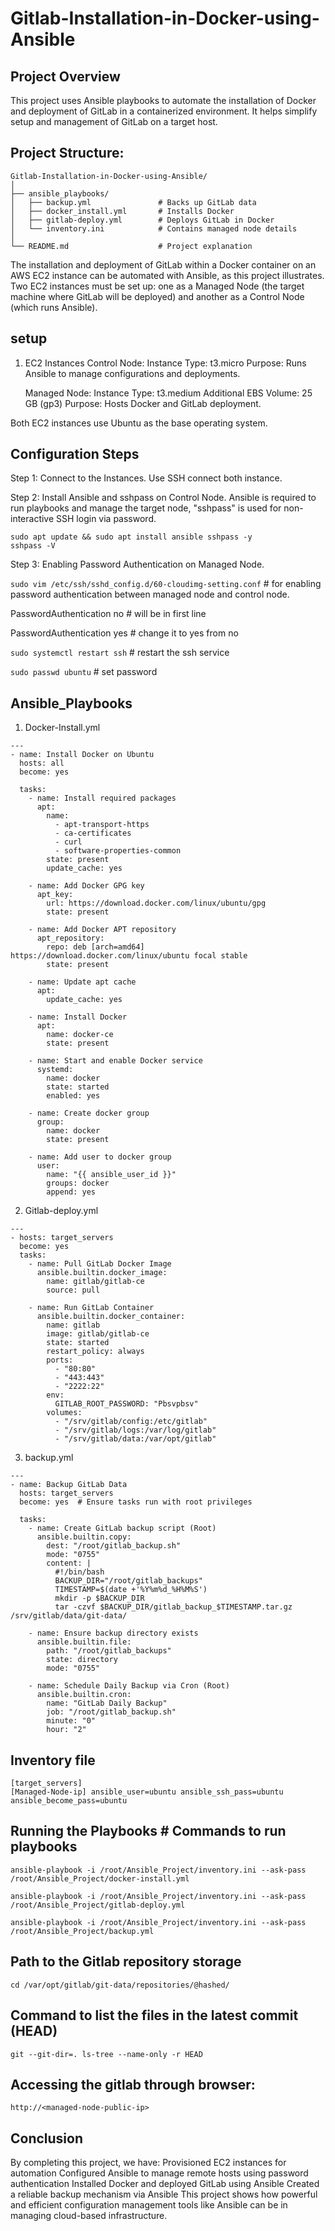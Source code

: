 # Gitlab-Installation-in-Docker-using-Ansible

## Project Overview
This project uses Ansible playbooks to automate the installation of Docker and deployment of GitLab in a containerized environment. It helps simplify setup and management of GitLab on a target host.

## Project Structure:
```
Gitlab-Installation-in-Docker-using-Ansible/
│
├── ansible_playbooks/
│   ├── backup.yml               # Backs up GitLab data
│   ├── docker_install.yml       # Installs Docker
│   ├── gitlab-deploy.yml        # Deploys GitLab in Docker
│   └── inventory.ini            # Contains managed node details
│
└── README.md                    # Project explanation
```

The installation and deployment of GitLab within a Docker container on an AWS EC2 instance can be automated with Ansible, as this project illustrates.  Two EC2 instances must be set up: one as a Managed Node (the target machine where GitLab will be deployed) and another as a Control Node (which runs Ansible).

## setup
1. EC2 Instances
   Control Node:
   Instance Type: t3.micro
   Purpose: Runs Ansible to manage configurations and deployments.
   
   Managed Node:
   Instance Type: t3.medium
   Additional EBS Volume: 25 GB (gp3)
   Purpose: Hosts Docker and GitLab deployment.
   
Both EC2 instances use Ubuntu as the base operating system.

## Configuration Steps
Step 1: Connect to the Instances.
Use SSH connect both instance.

Step 2: Install Ansible and sshpass on Control Node.
Ansible is required to run playbooks and manage the target node, "sshpass" is used for non-interactive SSH login via password.
```
sudo apt update && sudo apt install ansible sshpass -y
sshpass -V
```

Step 3: Enabling Password Authentication on Managed Node.

``` sudo vim /etc/ssh/sshd_config.d/60-cloudimg-setting.conf ```  # for enabling password authentication between managed node and control node.

PasswordAuthentication no                                 # will be in first line

PasswordAuthentication yes                                # change it to yes from no

``` sudo systemctl restart ssh ```                                # restart the ssh service


``` sudo passwd ubuntu ```                                       # set password 


## Ansible_Playbooks
1. Docker-Install.yml
```
---
- name: Install Docker on Ubuntu
  hosts: all
  become: yes

  tasks:
    - name: Install required packages
      apt:
        name:
          - apt-transport-https
          - ca-certificates
          - curl
          - software-properties-common
        state: present
        update_cache: yes

    - name: Add Docker GPG key
      apt_key:
        url: https://download.docker.com/linux/ubuntu/gpg
        state: present

    - name: Add Docker APT repository
      apt_repository:
        repo: deb [arch=amd64] https://download.docker.com/linux/ubuntu focal stable
        state: present

    - name: Update apt cache
      apt:
        update_cache: yes

    - name: Install Docker
      apt:
        name: docker-ce
        state: present

    - name: Start and enable Docker service
      systemd:
        name: docker
        state: started
        enabled: yes

    - name: Create docker group
      group:
        name: docker
        state: present

    - name: Add user to docker group
      user:
        name: "{{ ansible_user_id }}"
        groups: docker
        append: yes
```

2. Gitlab-deploy.yml
```
---
- hosts: target_servers
  become: yes
  tasks:
    - name: Pull GitLab Docker Image
      ansible.builtin.docker_image:
        name: gitlab/gitlab-ce
        source: pull

    - name: Run GitLab Container
      ansible.builtin.docker_container:
        name: gitlab
        image: gitlab/gitlab-ce
        state: started
        restart_policy: always
        ports:
          - "80:80"
          - "443:443"
          - "2222:22"
        env:
          GITLAB_ROOT_PASSWORD: "Pbsvpbsv"
        volumes:
          - "/srv/gitlab/config:/etc/gitlab"
          - "/srv/gitlab/logs:/var/log/gitlab"
          - "/srv/gitlab/data:/var/opt/gitlab"
```

3. backup.yml
```
---
- name: Backup GitLab Data
  hosts: target_servers
  become: yes  # Ensure tasks run with root privileges

  tasks:
    - name: Create GitLab backup script (Root)
      ansible.builtin.copy:
        dest: "/root/gitlab_backup.sh"
        mode: "0755"
        content: |
          #!/bin/bash
          BACKUP_DIR="/root/gitlab_backups"
          TIMESTAMP=$(date +'%Y%m%d_%H%M%S')
          mkdir -p $BACKUP_DIR
          tar -czvf $BACKUP_DIR/gitlab_backup_$TIMESTAMP.tar.gz /srv/gitlab/data/git-data/

    - name: Ensure backup directory exists
      ansible.builtin.file:
        path: "/root/gitlab_backups"
        state: directory
        mode: "0755"

    - name: Schedule Daily Backup via Cron (Root)
      ansible.builtin.cron:
        name: "GitLab Daily Backup"
        job: "/root/gitlab_backup.sh"
        minute: "0"
        hour: "2"

```

## Inventory file
```
[target_servers]
[Managed-Node-ip] ansible_user=ubuntu ansible_ssh_pass=ubuntu ansible_become_pass=ubuntu
```

## Running the Playbooks                                                                                       # Commands to run playbooks
```
ansible-playbook -i /root/Ansible_Project/inventory.ini --ask-pass /root/Ansible_Project/docker-install.yml
```
```
ansible-playbook -i /root/Ansible_Project/inventory.ini --ask-pass /root/Ansible_Project/gitlab-deploy.yml
```
```
ansible-playbook -i /root/Ansible_Project/inventory.ini --ask-pass /root/Ansible_Project/backup.yml
```


## Path to the Gitlab repository storage
```
cd /var/opt/gitlab/git-data/repositories/@hashed/
```
## Command to list the files in the latest commit (HEAD)
```
git --git-dir=. ls-tree --name-only -r HEAD
```
## Accessing the gitlab through browser:
```
http://<managed-node-public-ip>
```

## Conclusion
By completing this project, we have:
Provisioned EC2 instances for automation
Configured Ansible to manage remote hosts using password authentication
Installed Docker and deployed GitLab using Ansible
Created a reliable backup mechanism via Ansible
This project shows how powerful and efficient configuration management tools like Ansible can be in managing cloud-based infrastructure.

